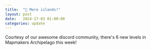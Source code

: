 ```yaml
---
title:  "🧭 More islands!"
layout: post
date:   2024-17-03 01:00:00
categories: update
---
```


Courtesy of our awesome discord community, there's 6 new levels in Mapmakers Archipelago this week!

